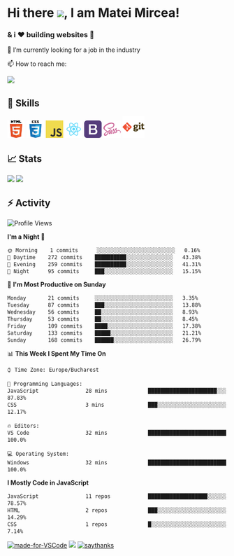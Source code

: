 # Hi there <img src="https://raw.githubusercontent.com/MartinHeinz/MartinHeinz/master/wave.gif" width="30px">, I am Matei Mircea!
### & i ❤️ building websites 🙌

🔭 I’m currently looking for a job in the industry

📫 How to reach me:

<a href="https://www.linkedin.com/in/matei-m-82633047/">
  <img src="https://img.shields.io/badge/--linkedin?label=LinkedIn&logo=LinkedIn&style=social" />
<a>
 
 
## 🚀 Skills 
<div display="inline">
<img alt="HTML5" width="40px" src="https://raw.githubusercontent.com/github/explore/80688e429a7d4ef2fca1e82350fe8e3517d3494d/topics/html/html.png" />
<img alt="CSS3" width="40px" src="https://raw.githubusercontent.com/github/explore/80688e429a7d4ef2fca1e82350fe8e3517d3494d/topics/css/css.png" />
<img alt="JavaScript" width="40px" src="https://raw.githubusercontent.com/github/explore/80688e429a7d4ef2fca1e82350fe8e3517d3494d/topics/javascript/javascript.png" />
<img alt="React" width="40px" src="https://raw.githubusercontent.com/github/explore/80688e429a7d4ef2fca1e82350fe8e3517d3494d/topics/react/react.png" />
<img alt="bootstrap" width="40px" src="https://raw.githubusercontent.com/github/explore/78df643247d429f6cc873026c0622819ad797942/topics/bootstrap/bootstrap.png" />
<img alt="Sass" width="40px" src="https://raw.githubusercontent.com/github/explore/80688e429a7d4ef2fca1e82350fe8e3517d3494d/topics/sass/sass.png" />
<img alt="Git" width="50px" src="https://raw.githubusercontent.com/github/explore/80688e429a7d4ef2fca1e82350fe8e3517d3494d/topics/git/git.png" />
<div>


## 📈 Stats 
<div display="inline">
<img src="https://github-readme-stats.vercel.app/api/top-langs/?username=Matei87&theme=radical&show_icons=true" />
<img src="https://github-readme-stats.vercel.app/api?username=Matei87&theme=radical&show_icons=true" />
<div>


## :zap: Activity
<!--START_SECTION:waka-->
![Profile Views](http://img.shields.io/badge/Profile%20Views-842-blue)

**I'm a Night 🦉** 

```text
🌞 Morning    1 commits      ░░░░░░░░░░░░░░░░░░░░░░░░░   0.16% 
🌆 Daytime    272 commits    ██████████░░░░░░░░░░░░░░░   43.38% 
🌃 Evening    259 commits    ██████████░░░░░░░░░░░░░░░   41.31% 
🌙 Night      95 commits     ███░░░░░░░░░░░░░░░░░░░░░░   15.15%

```
📅 **I'm Most Productive on Sunday** 

```text
Monday       21 commits     ░░░░░░░░░░░░░░░░░░░░░░░░░   3.35% 
Tuesday      87 commits     ███░░░░░░░░░░░░░░░░░░░░░░   13.88% 
Wednesday    56 commits     ██░░░░░░░░░░░░░░░░░░░░░░░   8.93% 
Thursday     53 commits     ██░░░░░░░░░░░░░░░░░░░░░░░   8.45% 
Friday       109 commits    ████░░░░░░░░░░░░░░░░░░░░░   17.38% 
Saturday     133 commits    █████░░░░░░░░░░░░░░░░░░░░   21.21% 
Sunday       168 commits    ██████░░░░░░░░░░░░░░░░░░░   26.79%

```


📊 **This Week I Spent My Time On** 

```text
⌚︎ Time Zone: Europe/Bucharest

💬 Programming Languages: 
JavaScript               28 mins             ██████████████████████░░░   87.83% 
CSS                      3 mins              ███░░░░░░░░░░░░░░░░░░░░░░   12.17%

🔥 Editors: 
VS Code                  32 mins             █████████████████████████   100.0%

💻 Operating System: 
Windows                  32 mins             █████████████████████████   100.0%

```

**I Mostly Code in JavaScript** 

```text
JavaScript               11 repos            ███████████████████░░░░░░   78.57% 
HTML                     2 repos             ███░░░░░░░░░░░░░░░░░░░░░░   14.29% 
CSS                      1 repos             █░░░░░░░░░░░░░░░░░░░░░░░░   7.14%

```



<!--END_SECTION:waka-->
  
  
  

[![made-for-VSCode](https://img.shields.io/badge/Made%20for-VSCode-1f425f.svg)](https://code.visualstudio.com/)
<img src="https://img.shields.io/badge/MADE%20WITH%20%E2%9D%A4%EF%B8%8F%20IN-ROMANIA-%23CD0000?style=for-the-badge" />
[![saythanks](https://img.shields.io/badge/say-thanks-ff69b4.svg)](https://saythanks.io/to/kennethreitz)
